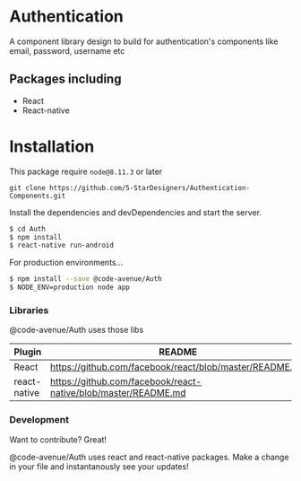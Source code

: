 # Authentication
A component library design to build for authentication's components like email, password, username etc 



## Packages including

* React
* React-native


# Installation 
This package require `node@8.11.3` or later

    git clone https://github.com/5-StarDesigners/Authentication-Components.git
    
Install the dependencies and devDependencies and start the server.

```sh
$ cd Auth
$ npm install
$ react-native run-android
```

For production environments...

```sh
$ npm install --save @code-avenue/Auth
$ NODE_ENV=production node app
```

### Libraries

@code-avenue/Auth uses those libs

| Plugin | README |
| ------ | ------ |
| React | https://github.com/facebook/react/blob/master/README.md |
| react-native | https://github.com/facebook/react-native/blob/master/README.md


### Development

Want to contribute? Great!

@code-avenue/Auth uses react and react-native packages.
Make a change in your file and instantanously see your updates!
